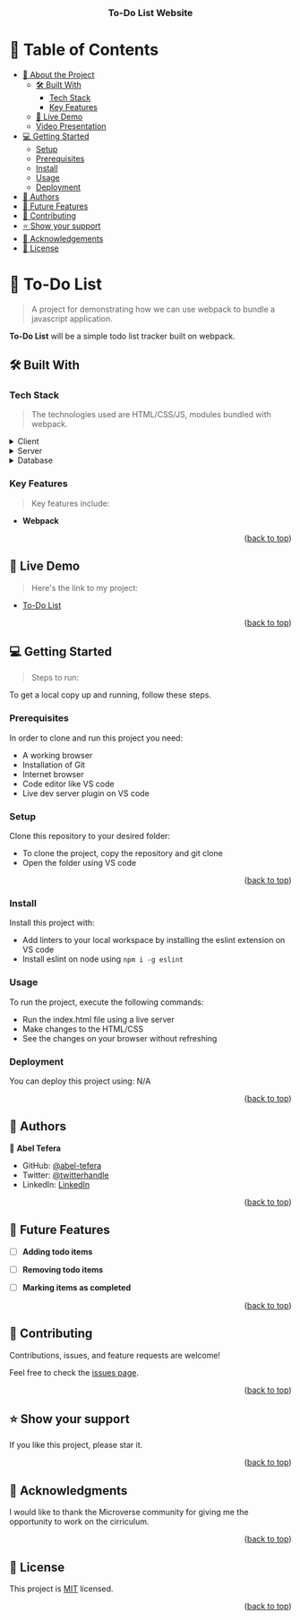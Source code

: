 <a name="readme-top"></a>

<div align="center">

  <br/>

  <h3><b>To-Do List Website</b></h3>

</div>

# 📗 Table of Contents

- [📖 About the Project](#about-project)
  - [🛠 Built With](#built-with)
    - [Tech Stack](#tech-stack)
    - [Key Features](#key-features)
  - [🚀 Live Demo](#live-demo)
  - [Video Presentation](#video-presentation)
- [💻 Getting Started](#getting-started)
  - [Setup](#setup)
  - [Prerequisites](#prerequisites)
  - [Install](#install)
  - [Usage](#usage)
  - [Deployment](#triangular_flag_on_post-deployment)
- [👥 Authors](#authors)
- [🔭 Future Features](#future-features)
- [🤝 Contributing](#contributing)
- [⭐️ Show your support](#support)
- [🙏 Acknowledgements](#acknowledgements)
- [📝 License](#license)


# 📖 To-Do List <a name="about-project"></a>

> A project for demonstrating how we can use webpack to bundle a javascript application.

**To-Do List** will be a simple todo list tracker built on webpack.

## 🛠 Built With <a name="built-with"></a>

### Tech Stack <a name="tech-stack"></a>

> The technologies used are HTML/CSS/JS, modules bundled with webpack.

<details>
  <summary>Client</summary>
  <ul>
    <li><a href="https://www.w3schools.com/html/">HTML/CSS</a></li>
  </ul>
   <ul>
    <li><a href="https://www.w3schools.com/js/">Javascript</a></li>
  </ul>
  <ul>
    <li><a href="https://www.w3schools.com/">Webpack</a></li>
  </ul>
</details>

<details>
  <summary>Server</summary>
  <ul>
    <li><a href="#">N/A</a></li>
  </ul>
</details>

<details>
<summary>Database</summary>
  <ul>
    <li><a href="#">N/A</a></li>
  </ul>
</details>

### Key Features <a name="key-features"></a>

> Key features include:

- **Webpack**


<p align="right">(<a href="#readme-top">back to top</a>)</p>

## 🚀 Live Demo <a name="live-demo"></a>

> Here's the link to my project: 

 - [To-Do List](https://abel-tefera.github.io/to-do-list/dist)

<p align="right">(<a href="#readme-top">back to top</a>)</p>

## 💻 Getting Started <a name="getting-started"></a>

> Steps to run: 

To get a local copy up and running, follow these steps.

### Prerequisites

In order to clone and run this project you need:

- A working browser
- Installation of Git
- Internet browser
- Code editor like VS code
- Live dev server plugin on VS code

### Setup

Clone this repository to your desired folder:

- To clone the project, copy the repository and git clone
- Open the folder using VS code

<p align="right">(<a href="#readme-top">back to top</a>)</p>

### Install

Install this project with: 

- Add linters to your local workspace by installing the eslint extension on VS code
- Install eslint on node using `npm i -g eslint`

### Usage

To run the project, execute the following commands:

- Run the index.html file using a live server
- Make changes to the HTML/CSS
- See the changes on your browser without refreshing

### Deployment

You can deploy this project using: N/A

<p align="right">(<a href="#readme-top">back to top</a>)</p>

## 👥 Authors <a name="authors"></a>

👤 **Abel Tefera**

- GitHub: [@abel-tefera](https://github.com/abel-tefera)
- Twitter: [@twitterhandle](https://twitter.com/abelteferabelay)
- LinkedIn: [LinkedIn](https://linkedin.com/in/abel-tefera-b1b625153)

<p align="right">(<a href="#readme-top">back to top</a>)</p>

## 🔭 Future Features <a name="future-features"></a>

- [ ] **Adding todo items**
- [ ] **Removing todo items**
- [ ] **Marking items as completed**


<p align="right">(<a href="#readme-top">back to top</a>)</p>

## 🤝 Contributing <a name="contributing"></a>

Contributions, issues, and feature requests are welcome!

Feel free to check the [issues page](../../issues/).

<p align="right">(<a href="#readme-top">back to top</a>)</p>


## ⭐️ Show your support <a name="support"></a>


If you like this project, please star it.

<p align="right">(<a href="#readme-top">back to top</a>)</p>


## 🙏 Acknowledgments <a name="acknowledgements"></a>


I would like to thank the Microverse community for giving me the opportunity to work on the cirriculum.

<p align="right">(<a href="#readme-top">back to top</a>)</p>


## 📝 License <a name="license"></a>

This project is [MIT](./LICENSE) licensed.

<p align="right">(<a href="#readme-top">back to top</a>)</p>
